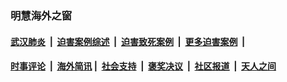 
### 明慧海外之窗

####  [武汉肺炎](indexes/365.md?t=02280400) &nbsp;|&nbsp;  [迫害案例综述](indexes/328.md?t=02280400) &nbsp;|&nbsp; [迫害致死案例](indexes/277.md?t=02280400)  &nbsp;|&nbsp; [更多迫害案例](indexes/81.md?t=02280400)  &nbsp;|&nbsp; 
####  [时事评论](indexes/19.md?t=02280400) &nbsp;|&nbsp; [海外简讯](indexes/245.md?t=02280400)&nbsp;|&nbsp;  [社会支持](indexes/140.md?t=02280400) &nbsp;|&nbsp; [褒奖决议](indexes/282.md?t=02280400) &nbsp;|&nbsp; [社区报道](indexes/91.md?t=02280400)  &nbsp;|&nbsp; [天人之间](indexes/78.md?t=02280400) 

